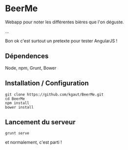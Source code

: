 # BeerMe
Webapp pour noter les différentes bières que l'on déguste.

...

Bon ok c'est surtout un pretexte pour tester AngularJS !

## Dépendences

Node, npm, Grunt, Bower

## Installation / Configuration
```
git clone https://github.com/kgaut/BeerMe.git
cd BeerMe
npm install
bower install
```

## Lancement du serveur
```
grunt serve
```

et normalement, c'est parti ! 
